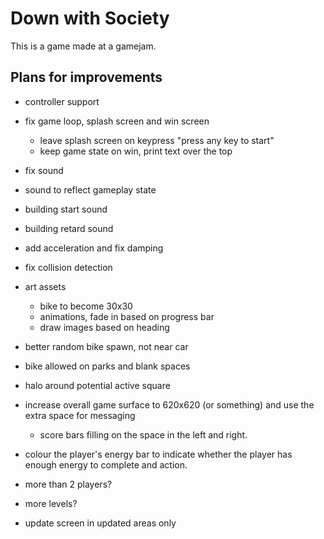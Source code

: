 # Down with Society

This is a game made at a gamejam.

## Plans for improvements

- controller support

- fix game loop, splash screen and win screen
	- leave splash screen on keypress "press any key to start"
	- keep game state on win, print text over the top

- fix sound

- sound to reflect gameplay state

- building start sound

- building retard sound

- add acceleration and fix damping

- fix collision detection

- art assets
	- bike to become 30x30
	- animations, fade in based on progress bar
	- draw images based on heading
	
- better random bike spawn, not near car

- bike allowed on parks and blank spaces

- halo around potential active square

- increase overall game surface to 620x620 (or something) and use the extra space for messaging
	- score bars filling on the space in the left and right.

- colour the player's energy bar to indicate whether the player has enough energy to complete and action.

- more than 2 players?

- more levels?

- update screen in updated areas only